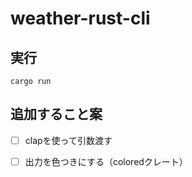 # weather-rust-cli

## 実行

`cargo run`

## 追加すること案
  
- [ ] clapを使って引数渡す
- [ ] 出力を色つきにする（coloredクレート）


